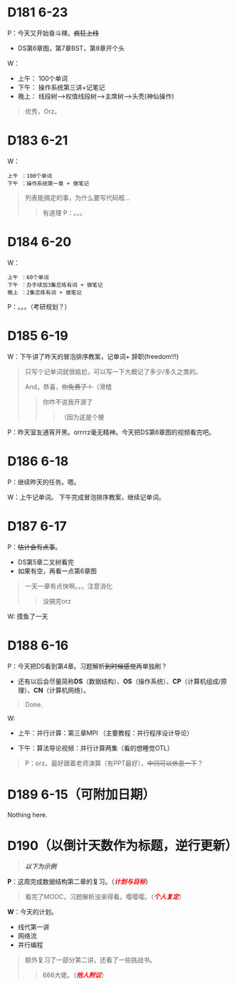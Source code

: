 # D181 6-23

P：今天又开始奋斗辣。~~疯狂上线~~

- DS第6章图，第7章BST，第8章开个头


W：

 - 上午： 100个单词
 - 下午： 操作系统第三讲+记笔记
 - 晚上： 线段树-->权值线段树-->主席树-->头秃(神仙操作)
> 优秀，Orz。 

# D183 6-21

W： 

    上午 ：100个单词
    下午 ：操作系统第一章 + 做笔记

> 列表能搞定的事，为什么要写代码框...
>> 有道理
P：。。。

# D184 6-20
W： 

    上午 ：60个单词
    下午 ：办手续加3集恋练有词 + 做笔记
    晚上 ：2集恋练有词 + 做笔记

P：。。。（考研规划？）

# D185 6-19

W：下午讲了昨天的冒泡排序教案，记单词+ 辞职(freedom!!!)

> 只写个记单词就很尴尬，可以写一下大概记了多少/多久之类的。
>
> And，恭喜，~~你免费了！~~（滑稽
>
> > 你咋不说我开源了
> >
> > > （因为这是个梗

P：昨天室友通宵开黑。orrrrz毫无精神。今天把DS第6章图的视频看完吧。

# D186 6-18

P：继续昨天的任务。嗯。

W：上午记单词。
  下午完成冒泡排序教案，继续记单词。

# D187 6-17

P：~~估计会有点事~~。

- DS第5章二叉树看完
- 如果有空，再看一点第6章图
> 一天一章有点快啊。。。注意消化
>
> > 没搞完orz

W:
摸鱼了一天


# D188 6-16

P：今天把DS看到第4章。习题解析~~到时候感觉~~再单独刷？

- 还有以后会尽量简称**DS**（数据结构）、**OS**（操作系统）、**CP**（计算机组成/原理）、**CN**（计算机网络）。

> Done.

W:
- 上午：并行计算：第三章MPI
（主要教程：并行程序设计导论）

- 下午：算法导论视频：并行计算两集（看的想睡觉OTL）

> P：orz。最好跟着老师演算（有PPT最好），~~中间可以休息一下~~？

# D189 6-15（可附加日期）

Nothing here.

# D190（以倒计天数作为标题，逆行更新）

> ***以下为示例***

**P**：这周完成数据结构第二章的复习。（<font color=red>***计划与目标***</font>）

> 看完了MOOC，习题解析没来得看。嘤嘤嘤。（<font color=red>***个人复定***</font>）

**W**：今天的计划。

- 线代第一讲
- 网络流
- 并行编程

> 额外复习了一部分第二讲，还看了一些挑战书。
>
> > 666大佬。（<font color=red>***他人附议***</font>）

